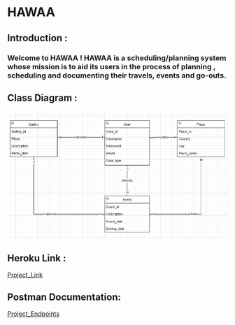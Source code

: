 # HAWAA
## Introduction :
### Welcome to HAWAA ! HAWAA is a scheduling/planning system whose mission is to aid its users in the process of planning , scheduling and documenting their travels, events and go-outs. 
## Class Diagram :
![image info](./diagrams/image.png)
## Heroku Link :
[Project_Link](http://https://spring-backend-hawaa.herokuapp.com/api/v1/user "Project_Link")
## Postman Documentation:
[Project_Endpoints](http://https://documenter.getpostman.com/view/21096441/Uz5NjD7A "Project_Endpoints")